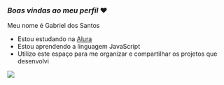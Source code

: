 ### _*Boas vindas ao meu perfil*_ ♥️

Meu nome é Gabriel dos Santos

- Estou estudando na [Alura](https://www.alura.com.br)
- Estou aprendendo a linguagem JavaScript
- Utilizo este espaço para me organizar e compartilhar os projetos que desenvolvi

![](https://media.tenor.com/5NNbKFdAm6wAAAAi/emoji-smiley.gif.)





